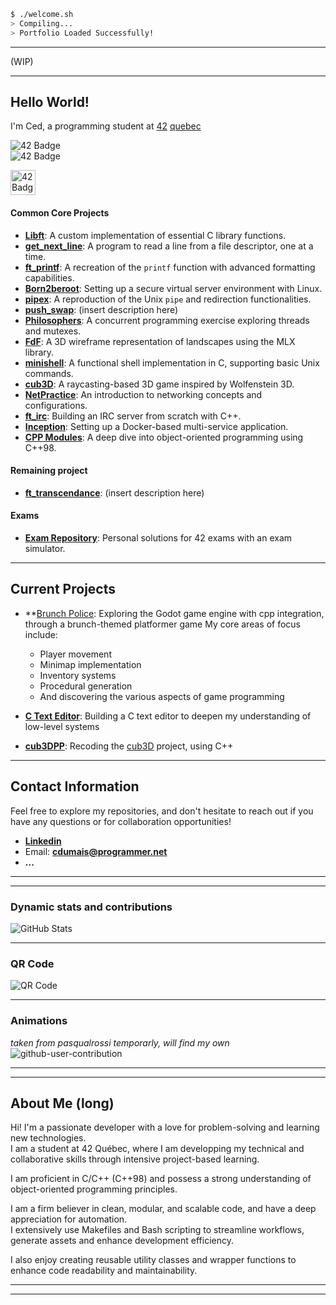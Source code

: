 
```bash
$ ./welcome.sh
> Compiling...
> Portfolio Loaded Successfully!
```

---
(WIP)  

---

## Hello World!
I'm Ced, a programming student at [42](https://www.42.fr) [quebec](https://www.42quebec.com)  


![42 Badge](https://img.shields.io/badge/-Quebec-000000?style=flat&logo=42&logoColor=white)  
![42 Badge](https://img.shields.io/badge/-000000?style=flat&logo=42&logoColor=white)

<img src="https://img.shields.io/badge/-000000?style=flat&logo=42&logoColor=white" alt="42 Badge" height="40">

#### Common Core Projects

- **[Libft](https://github.com/SaydRomey/libft)**: A custom implementation of essential C library functions.
- **[get_next_line](https://github.com/SaydRomey/get_next_line)**: A program to read a line from a file descriptor, one at a time.
- **[ft_printf](https://github.com/SaydRomey/ft_printf)**: A recreation of the `printf` function with advanced formatting capabilities.
- **[Born2beroot](https://github.com/SaydRomey/B2BR)**: Setting up a secure virtual server environment with Linux.
- **[pipex](https://github.com/SaydRomey/pipex)**: A reproduction of the Unix `pipe` and redirection functionalities.
- **[push_swap](https://github.com/SaydRomey/push_swap)**: (insert description here)
- **[Philosophers](https://github.com/SaydRomey/Philosopher)**: A concurrent programming exercise exploring threads and mutexes.
- **[FdF](https://github.com/SaydRomey/FdF)**: A 3D wireframe representation of landscapes using the MLX library.
- **[minishell](https://github.com/SaydRomey/Minishell)**: A functional shell implementation in C, supporting basic Unix commands.
- **[cub3D](https://github.com/SaydRomey/cub3D)**: A raycasting-based 3D game inspired by Wolfenstein 3D.
- **[NetPractice](https://github.com/SaydRomey/netpractice)**: An introduction to networking concepts and configurations.
- **[ft_irc](https://github.com/SaydRomey/ft_irc)**: Building an IRC server from scratch with C++.
- **[Inception](https://github.com/SaydRomey/inception)**: Setting up a Docker-based multi-service application.
- **[CPP Modules](https://github.com/SaydRomey/CPP)**: A deep dive into object-oriented programming using C++98.

#### Remaining project
- **[ft_transcendance](https://github.com/SaydRomey/ft_transcendance)**: (insert description here)

#### Exams
- **[Exam Repository](https://github.com/SaydRomey/exams)**: Personal solutions for 42 exams with an exam simulator.

---


## Current Projects

- **[Brunch Police](): Exploring the Godot game engine with cpp integration,  
through a brunch-themed platformer game
My core areas of focus include:
	- Player movement
	- Minimap implementation
	- Inventory systems
	- Procedural generation
	- And discovering the various aspects of game programming

- **[C Text Editor]()**: Building a C text editor to deepen my understanding of low-level systems

- **[cub3DPP]()**: Recoding the [cub3D]() project, using C++

---

## Contact Information
Feel free to explore my repositories, and don't hesitate to reach out if you have any questions or for collaboration opportunities!

- **[Linkedin](https://www.linkedin.com/in/cédéric-dumais-195631314)**
- Email: **cdumais@programmer.net**
- **...**

---
---

### Dynamic stats and contributions

![GitHub Stats](https://github-readme-stats.vercel.app/api?username=SaydRomey&show_icons=true)

---

### QR Code

![QR Code](https://api.qrserver.com/v1/create-qr-code/?size=150x150&data=https://github.com/SaydRomey)

---

### Animations

*taken from pasqualrossi temporarly, will find my own*
![github-user-contribution](https://user-images.githubusercontent.com/58959408/157782696-8bc9ca49-ca61-4ab5-8b83-49c4e76c1a8f.svg)

---
---


## About Me (long)

Hi! I'm a passionate developer with a love for problem-solving and learning new technologies.  
I am a student at 42 Québec, where I am developping my technical and collaborative skills through intensive project-based learning.

I am proficient in C/C++ (C++98) and possess a strong understanding of object-oriented programming principles.

I am a firm believer in clean, modular, and scalable code, and have a deep appreciation for automation.  
I extensively use Makefiles and Bash scripting to streamline workflows, generate assets and enhance development efficiency.

I also enjoy creating reusable utility classes and wrapper functions to enhance code readability and maintainability.


---
---

